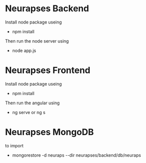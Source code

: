 # Neurapses Backend 
Install node package useing
- npm install

Then run the node server using 

- node app.js

# Neurapses Frontend

Install node package useing
- npm install

Then run the angular using

- ng serve or ng s

# Neurapses MongoDB 
to import

- mongorestore -d neuraps --dir neurapses/backend/db/neuraps


